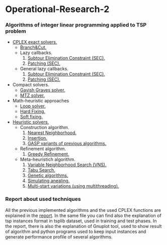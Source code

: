 # Operational-Research-2
### Algorithms of integer linear programming applied to TSP problem
- [CPLEX exact solvers.](https://github.com/RaffaDNDM/Operational-Research-2/blob/master/TSP/TSP/cplex_solver.h)
  - [Branch&Cut.](https://github.com/RaffaDNDM/Operational-Research-2/blob/master/TSP/TSP/bc_solver.h)
  - Lazy callbacks.
    1. [Subtour Elimination Constraint (SEC).](https://github.com/RaffaDNDM/Operational-Research-2/blob/master/TSP/TSP/bc_solver.h)
    2. [Patching (SEC).](https://github.com/RaffaDNDM/Operational-Research-2/blob/master/TSP/TSP/bc_solver.h)
  - General lazy callbacks.
    1. [Subtour Elimination Constraint (SEC).](https://github.com/RaffaDNDM/Operational-Research-2/blob/master/TSP/TSP/bc_solver.h)
    2. [Patching (SEC).](https://github.com/RaffaDNDM/Operational-Research-2/blob/master/TSP/TSP/bc_solver.h)
- Compact solvers.
  - [Gavish Graves solver.](https://github.com/RaffaDNDM/Operational-Research-2/blob/master/TSP/TSP/gg_solver.h)
  - [MTZ solver.](https://github.com/RaffaDNDM/Operational-Research-2/blob/master/TSP/TSP/mtz_solver.h)
- Math-heuristic approaches
  - [Loop solver.](https://github.com/RaffaDNDM/Operational-Research-2/blob/master/TSP/TSP/loop_solver.h)
  - [Hard Fixing.](https://github.com/RaffaDNDM/Operational-Research-2/blob/master/TSP/TSP/bc_solver.h)
  - [Soft fixing.](https://github.com/RaffaDNDM/Operational-Research-2/blob/master/TSP/TSP/bc_solver.h)
- [Heuristic solvers.](https://github.com/RaffaDNDM/Operational-Research-2/blob/master/TSP/TSP/heuristic_solver.h)
  - Construction algorithm.
    1. [Nearest Neighborhood.](https://github.com/RaffaDNDM/Operational-Research-2/blob/master/TSP/TSP/heuristic_solver.h)
    2. [Insertion.](https://github.com/RaffaDNDM/Operational-Research-2/blob/master/TSP/TSP/heuristic_solver.h)
    3. [GASP variants of previous algorithms.](https://github.com/RaffaDNDM/Operational-Research-2/blob/master/TSP/TSP/heuristic_solver.h)
  - Refinement algorithm.
    1. [Greedy Refinement.](https://github.com/RaffaDNDM/Operational-Research-2/blob/master/TSP/TSP/heuristic_solver.h)
  - Meta-heuristich algorithm.
    1. [Variable Neighborhood Search (VNS).](https://github.com/RaffaDNDM/Operational-Research-2/blob/master/TSP/TSP/heuristic_solver.h)
    2. [Tabu Search.](https://github.com/RaffaDNDM/Operational-Research-2/blob/master/TSP/TSP/heuristic_solver.h)
    3. [Genetic algorithms.](https://github.com/RaffaDNDM/Operational-Research-2/blob/master/TSP/TSP/heuristic_solver.h)
    4. [Simulating anealing.](https://github.com/RaffaDNDM/Operational-Research-2/blob/master/TSP/TSP/heuristic_solver.h)
    5. [Multi-start variations (using multithreading).](https://github.com/RaffaDNDM/Operational-Research-2/blob/master/TSP/TSP/heuristic_solver.h)

### Report about used techniques

All the previous implemented algorithms and the used CPLEX functions are explained in the [report](https://github.com/RaffaDNDM/Operational-Research-2/blob/master/Report/Report.pdf).
In the same file you can find also the explanation of tsp instances format in tsplib dataset, used in training and test phases.
In the report, there is also the explanation of Gnuplot tool, used to show result of algorithm and python programs used to keep input instances and generate performance profile of several algorithms.
